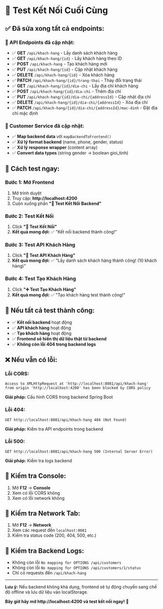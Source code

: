 # 🎯 Test Kết Nối Cuối Cùng

## ✅ **Đã sửa xong tất cả endpoints:**

### **📡 API Endpoints đã cập nhật:**
- ✅ **GET** `/api/khach-hang` - Lấy danh sách khách hàng
- ✅ **GET** `/api/khach-hang/{id}` - Lấy khách hàng theo ID
- ✅ **POST** `/api/khach-hang` - Tạo khách hàng mới
- ✅ **PUT** `/api/khach-hang/{id}` - Cập nhật khách hàng
- ✅ **DELETE** `/api/khach-hang/{id}` - Xóa khách hàng
- ✅ **PATCH** `/api/khach-hang/{id}/trang-thai` - Thay đổi trạng thái
- ✅ **GET** `/api/khach-hang/{id}/dia-chi` - Lấy địa chỉ khách hàng
- ✅ **POST** `/api/khach-hang/{id}/dia-chi` - Thêm địa chỉ
- ✅ **PUT** `/api/khach-hang/{id}/dia-chi/{addressId}` - Cập nhật địa chỉ
- ✅ **DELETE** `/api/khach-hang/{id}/dia-chi/{addressId}` - Xóa địa chỉ
- ✅ **PATCH** `/api/khach-hang/{id}/dia-chi/{addressId}/mac-dinh` - Đặt địa chỉ mặc định

### **🔧 Customer Service đã cập nhật:**
- ✅ **Map backend data** với `mapBackendToFrontend()`
- ✅ **Xử lý format backend** (name, phone, gender, status)
- ✅ **Xử lý response wrapper** (content array)
- ✅ **Convert data types** (string gender → boolean gioi_tinh)

## 🚀 **Cách test ngay:**

### **Bước 1: Mở Frontend**
1. Mở trình duyệt
2. Truy cập: **http://localhost:4200**
3. Cuộn xuống phần **"🔗 Test Kết Nối Backend"**

### **Bước 2: Test Kết Nối**
1. Click **"🚀 Test Kết Nối"**
2. **Kết quả mong đợi:** ✅ "Kết nối backend thành công!"

### **Bước 3: Test API Khách Hàng**
1. Click **"👥 Test API Khách Hàng"**
2. **Kết quả mong đợi:** ✅ "Lấy danh sách khách hàng thành công! (10 khách hàng)"

### **Bước 4: Test Tạo Khách Hàng**
1. Click **"➕ Test Tạo Khách Hàng"**
2. **Kết quả mong đợi:** ✅ "Tạo khách hàng test thành công!"

## 🎯 **Nếu tất cả test thành công:**

- ✅ **Kết nối backend** hoạt động
- ✅ **API khách hàng** hoạt động
- ✅ **Tạo khách hàng** hoạt động
- ✅ **Frontend sẽ hiển thị dữ liệu thật từ backend**
- ✅ **Không còn lỗi 404 trong backend logs**

## ❌ **Nếu vẫn có lỗi:**

### **Lỗi CORS:**
```
Access to XMLHttpRequest at 'http://localhost:8081/api/khach-hang' 
from origin 'http://localhost:4200' has been blocked by CORS policy
```
**Giải pháp:** Cấu hình CORS trong backend Spring Boot

### **Lỗi 404:**
```
GET http://localhost:8081/api/khach-hang 404 (Not Found)
```
**Giải pháp:** Kiểm tra API endpoints trong backend

### **Lỗi 500:**
```
GET http://localhost:8081/api/khach-hang 500 (Internal Server Error)
```
**Giải pháp:** Kiểm tra logs backend

## 🔧 **Kiểm tra Console:**
1. Mở **F12** → **Console**
2. Xem có lỗi CORS không
3. Xem có lỗi network không

## 🔧 **Kiểm tra Network Tab:**
1. Mở **F12** → **Network**
2. Xem các request đến `localhost:8081`
3. Kiểm tra status code (200, 404, 500, etc.)

## 🔧 **Kiểm tra Backend Logs:**
- Không còn lỗi `No mapping for OPTIONS /api/customers`
- Không còn lỗi `No mapping for OPTIONS /api/customers/1/status`
- Chỉ có requests đến `/api/khach-hang`

---

**Lưu ý:** Nếu backend không khả dụng, frontend sẽ tự động chuyển sang chế độ offline và lưu dữ liệu vào localStorage.

**Bây giờ hãy mở http://localhost:4200 và test kết nối ngay!** 🚀

